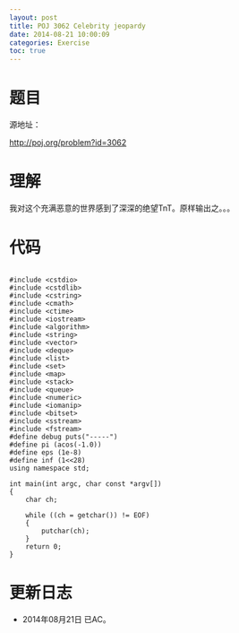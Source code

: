 ```yaml
---
layout: post
title: POJ 3062 Celebrity jeopardy
date: 2014-08-21 10:00:09
categories: Exercise
toc: true
---
```

# 题目
源地址：

http://poj.org/problem?id=3062

# 理解
我对这个充满恶意的世界感到了深深的绝望TnT。原样输出之。。。

<!-- more -->

# 代码

```

#include <cstdio>
#include <cstdlib>
#include <cstring>
#include <cmath>
#include <ctime>
#include <iostream>
#include <algorithm>
#include <string>
#include <vector>
#include <deque>
#include <list>
#include <set>
#include <map>
#include <stack>
#include <queue>
#include <numeric>
#include <iomanip>
#include <bitset>
#include <sstream>
#include <fstream>
#define debug puts("-----")
#define pi (acos(-1.0))
#define eps (1e-8)
#define inf (1<<28)
using namespace std;

int main(int argc, char const *argv[])
{
    char ch;

    while ((ch = getchar()) != EOF)
    {
        putchar(ch);
    }
    return 0;
}

```

# 更新日志
- 2014年08月21日 已AC。